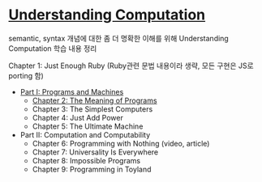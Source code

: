 # [Understanding Computation](https://computationbook.com/)

semantic, syntax 개념에 대한 좀 더 명확한 이해를 위해
Understanding Computation 학습 내용 정리

Chapter 1: Just Enough Ruby (Ruby관련 문법 내용이라 생략, 모든 구현은 JS로 porting 함)

- [Part I: Programs and Machines](PART1\memo.md)
  - [Chapter 2: The Meaning of Programs](PART1\Chap2.The_Meaning_Of_Programs\memo.md)
  - Chapter 3: The Simplest Computers
  - Chapter 4: Just Add Power
  - Chapter 5: The Ultimate Machine
- Part II: Computation and Computability
  - Chapter 6: Programming with Nothing (video, article)
  - Chapter 7: Universality Is Everywhere
  - Chapter 8: Impossible Programs
  - Chapter 9: Programming in Toyland
